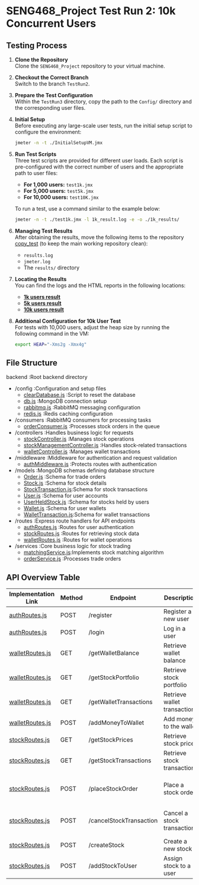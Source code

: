 # SENG468_Project Test Run 2: 10k Concurrent Users

## Testing Process

1. **Clone the Repository**  
   Clone the `SENG468_Project` repository to your virtual machine.

2. **Checkout the Correct Branch**  
   Switch to the branch `TestRun2`.

3. **Prepare the Test Configuration**  
   Within the `TestRun3` directory, copy the path to the `Config/` directory and the corresponding user files.

4. **Initial Setup**  
   Before executing any large-scale user tests, run the initial setup script to configure the environment:  
   ```bash
   jmeter -n -t ./InitialSetupVM.jmx
   ```

5. **Run Test Scripts**  
   Three test scripts are provided for different user loads. Each script is pre-configured with the correct number of users and the appropriate path to user files:
   - **For 1,000 users:** `test1k.jmx`
   - **For 5,000 users:** `test5k.jmx`
   - **For 10,000 users:** `test10K.jmx`  
     
   To run a test, use a command similar to the example below:
   ```bash
   jmeter -n -t ./test1k.jmx -l 1k_result.log -e -o ./1k_results/
   ```

6. **Managing Test Results**  
   After obtaining the results, move the following items to the repository [copy_test](https://github.com/hieuvuong2310/copy_test) (to keep the main working repository clean):
   - `results.log`
   - `jmeter.log`
   - The `results/` directory

7. **Locating the Results**  
   You can find the logs and the HTML reports in the following locations:
   - **[1k users result](https://github.com/hieuvuong2310/copy_test/tree/run1k)**
   - **[5k users result](https://github.com/hieuvuong2310/copy_test/tree/10kTest)**
   - **[10k users result](https://github.com/hieuvuong2310/copy_test/tree/run10K)**

8. **Additional Configuration for 10k User Test**  
   For tests with 10,000 users, adjust the heap size by running the following command in the VM:
   ```bash
   export HEAP="-Xms2g -Xmx4g"
   ```


## File Structure

backend :Root backend directory

- /config :Configuration and setup files
  - [clearDatabase.js](./backend/config/clearDatabase.js)      :Script to reset the database
  - [db.js](./backend/config/db.js)                            :MongoDB connection setup
  - [rabbitmq.js](./backend/config/rabbitmq.js)                :RabbitMQ messaging configuration
  - [redis.js](./backend/config/redis.js)                      :Redis caching configuration
- /consumers :RabbitMQ consumers for processing tasks
  - [orderConsumer.js](./backend/consumers/orderConsumer.js)    :Processes stock orders in the queue
- /controllers :Handles business logic for requests
  - [stockController.js](./backend/controllers/stockController.js)        :Manages stock operations
  - [stockManagementController.js](./backend/controllers/stockManagementController.js)        :Handles stock-related transactions
  - [walletController.js](./backend/controllers/walletController.js)     :Manages wallet transactions
- /middleware :Middleware for authentication and request validation
  - [authMiddleware.js](./backend/middleware/authMiddleware.js) :Protects routes with authentication
- /models :MongoDB schemas defining database structure
  - [Order.js](./backend/models/Order.js)                      :Schema for trade orders
  - [Stock.js](./backend/models/Stock.js)                      :Schema for stock details
  - [StockTransaction.js](./backend/models/StockTransaction.js):Schema for stock transactions
  - [User.js](./backend/models/User.js)                        :Schema for user accounts
  - [UserHeldStock.js](./backend/models/UserHeldStock.js)      :Schema for stocks held by users
  - [Wallet.js](./backend/models/Wallet.js)                    :Schema for user wallets
  - [WalletTransaction.js](./backend/models/WalletTransaction.js):Schema for wallet transactions
- /routes :Express route handlers for API endpoints
  - [authRoutes.js](./backend/routes/authRoutes.js)            :Routes for user authentication
  - [stockRoutes.js](./backend/routes/stockRoutes.js)          :Routes for retrieving stock data
  - [walletRoutes.js](./backend/routes/walletRoutes.js)        :Routes for wallet operations
- /services :Core business logic for stock trading
  - [matchingService.js](./backend/services/matchingService.js):Implements stock matching algorithm
  - [orderService.js](./backend/services/orderService.js)      :Processes trade orders

## API Overview Table

| Implementation Link | Method | Endpoint                  | Description                      | Team Member | Service               |
|---------------------|--------|---------------------------|----------------------------------|-------------|-----------------------|
| [authRoutes.js](backend/routes/authRoutes.js) | POST   | /register                 | Register a new user             | Tarek       | Auth Service          |
| [authRoutes.js](backend/routes/authRoutes.js) | POST   | /login                    | Log in a user                   | Ian         | Auth Service          |
| [walletRoutes.js](backend/routes/walletRoutes.js) | GET    | /getWalletBalance         | Retrieve wallet balance         | Tarek       | User Management       |
| [walletRoutes.js](backend/routes/walletRoutes.js) | GET    | /getStockPortfolio        | Retrieve stock portfolio        | Ian         | User Management       |
| [walletRoutes.js](backend/routes/walletRoutes.js) | GET    | /getWalletTransactions    | Retrieve wallet transactions    | Dani        | Transaction           |
| [walletRoutes.js](backend/routes/walletRoutes.js) | POST   | /addMoneyToWallet         | Add money to the wallet         | Tarek       | User Management       |
| [stockRoutes.js](backend/routes/stockRoutes.js) | GET    | /getStockPrices                | Retrieve stock prices           | Gabe        | Matching Engine       |
| [stockRoutes.js](backend/routes/stockRoutes.js) | GET    | /getStockTransactions     | Retrieve stock transactions     | Dani        | Transaction           |
| [stockRoutes.js](backend/routes/stockRoutes.js) | POST   | /placeStockOrder               | Place a stock order             | Lucas & Gabe | Order Service + Matching Engine |
| [stockRoutes.js](backend/routes/stockRoutes.js) | POST   | /cancelStockTransaction        | Cancel a stock transaction      | Lucas       | Order Service + Matching Engine |
| [stockRoutes.js](backend/routes/stockRoutes.js) | POST   | /createStock                   | Create a new stock              | Ian         | User Management       |
| [stockRoutes.js](backend/routes/stockRoutes.js) | POST   | /addStockToUser                | Assign stock to a user          | Ian         | User Management       |
